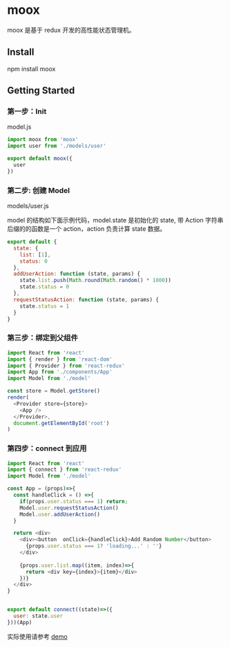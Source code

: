 # moox 
moox 是基于 redux 开发的高性能状态管理机。

## Install
npm install moox

## Getting Started

### 第一步：Init

model.js

```js
import moox from 'moox'
import user from './models/user'

export default moox({
  user
})

```

### 第二步: 创建 Model

models/user.js

model 的结构如下面示例代码，model.state 是初始化的 state, 带 Action 字符串后缀的的函数是一个 action，action 负责计算 state 数据。

```js
export default {
  state: {
    list: [1],
    status: 0
  },
  addUserAction: function (state, params) {
    state.list.push(Math.round(Math.random() * 1000))
    state.status = 0
  },
  requestStatusAction: function (state, params) {
    state.status = 1
  }
}

```

### 第三步：绑定到父组件

```js
import React from 'react'
import { render } from 'react-dom'
import { Provider } from 'react-redux'
import App from './components/App'
import Model from './model'

const store = Model.getStore()
render(
  <Provider store={store}>
    <App />
  </Provider>,
  document.getElementById('root')
)
```

### 第四步：connect 到应用

```js
import React from 'react'
import { connect } from 'react-redux'
import Model from './model'

const App = (props)=>{  
  const handleClick = () =>{
    if(props.user.status === 1) return;
    Model.user.requestStatusAction()    
    Model.user.addUserAction()
  }

  return <div>
    <div><button  onClick={handleClick}>Add Random Number</button>    
      {props.user.status === 1? 'loading...' : ''}
    </div>
    
    {props.user.list.map((item, index)=>{
      return <div key={index}>{item}</div>
    })}
  </div>
}


export default connect((state)=>({
  user: state.user
}))(App)

```


实际使用请参考 [demo](https://github.com/suxiaoxin/moox/tree/master/demo)
